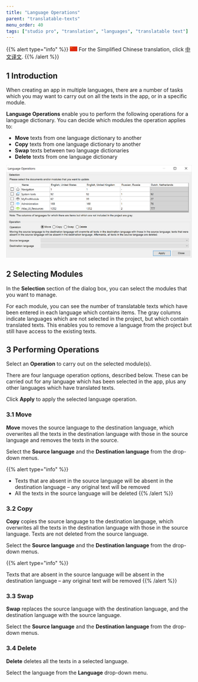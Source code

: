 ```yaml
---
title: "Language Operations"
parent: "translatable-texts"
menu_order: 40
tags: ["studio pro", "translation", "languages", "translatable text"]
---
```


{{% alert type="info" %}}
<img src="attachments/chinese-translation/china.png" style="display: inline-block; margin: 0" /> For the Simplified Chinese translation, click [中文译文](https://cdn.mendix.tencent-cloud.com/documentation/).
{{% /alert %}}

## 1 Introduction

When creating an app in multiple languages, there are a number of tasks which you may want to carry out on all the texts in the app, or in a specific module.

**Language Operations** enable you to perform the following operations for a language dictionary. You can decide which modules the operation applies to:

* **Move** texts from one language dictionary to another
* **Copy** texts from one language dictionary to another
* **Swap** texts between two language dictionaries
* **Delete** texts from one language dictionary

![](attachments/language/language_operations.png)

## 2 Selecting Modules

In the **Selection** section of the dialog box, you can select the modules that you want to manage.

For each module, you can see the number of translatable texts which have been entered in each language which contains items. The gray columns indicate languages which are not selected in the project, but which contain translated texts. This enables you to remove a language from the project but still have access to the existing texts.

## 3 Performing Operations

Select an **Operation** to carry out on the selected module(s).

There are four language operation options, described below. These can be carried out for any language which has been selected in the app, plus any other languages which have translated texts.

Click **Apply** to apply the selected language operation.

### 3.1 Move

**Move** moves the source language to the destination language, which overwrites all the texts in the destination language with those in the source language and removes the texts in the source.

Select the **Source language** and the **Destination language** from the  drop-down menus.

{{% alert type="info" %}}
* Texts that are absent in the source language will be absent in the destination language – any original text will be removed
* All the texts in the source language will be deleted
{{% /alert %}}

### 3.2 Copy

**Copy** copies the source language to the destination language, which overwrites all the texts in the destination language with those in the source language. Texts are not deleted from the source language.

Select the **Source language** and the **Destination language** from the  drop-down menus.

{{% alert type="info" %}}

Texts that are absent in the source language will be absent in the destination language – any original text will be removed
{{% /alert %}}

### 3.3 Swap

**Swap** replaces the source language with the destination language, and the destination language with the source language.

Select the **Source language** and the **Destination language** from the  drop-down menus.

### 3.4 Delete

**Delete** deletes all the texts in a selected language. 

Select the language from the **Language** drop-down menu.

